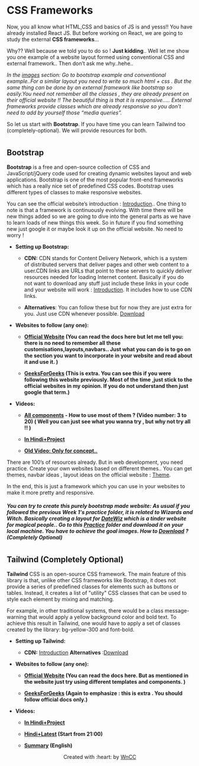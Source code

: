 # CSS Frameworks

Now, you all know what HTML,CSS and basics of JS is and yesss!! You have already installed React JS. But before working on React, we are going to study the external **CSS frameworks**…

Why?? Well because we told you to do so ! **Just kidding**.. Well let me show you one example of a website layout formed using conventional CSS and external framework.. Then don’t ask me why..hehe..

*In the [images](./Images) section: Go to bootstrap example and conventional example..For a similar layout you need to write so much html + css . But the same thing can be done by an external framework like bootstrap so easily.You need not remember all the classes , they are already present on their official website !! The beautiful thing is that it is responsive….. External frameworks provide classes which are already responsive so you don’t need to add by yourself those “media queries”.*

So let us start with **Bootstrap**. If you have time you can learn Tailwind too (completely-optional). We will provide resources for both.

# #
## **Bootstrap**

**Bootstrap** is a free and open-source collection of CSS and JavaScript/jQuery code used for creating dynamic websites layout and web applications. Bootstrap is one of the most popular front-end frameworks which has a really nice set of predefined CSS codes. Bootstrap uses different types of classes to make responsive websites.

You can see the official website’s introduction : [Introduction](https://getbootstrap.com/docs/5.3/getting-started/introduction/).. One thing to note is that a framework is continuously evolving. With time there will be new things added so we are going to dive into the general parts as we have to learn loads of new things this week. So in future if you find something new just google it or maybe look it up on the official website. No need to worry !

- **Setting up Bootstrap:**

    - **CDN:** CDN stands for Content Delivery Network, which is a system of distributed servers that deliver pages and other web content to a user.CDN links are URLs that point to these servers to quickly deliver resources needed for loading Internet content. Basically if you do not want to download any stuff just include these links in your code and your website will work : [Introduction](https://getbootstrap.com/docs/5.3/getting-started/introduction/). It includes how to use CDN links.

    - **Alternatives**: You can follow these but for now they are just extra for you. Just use CDN whenever possible. [Download](https://getbootstrap.com/docs/5.3/getting-started/download/)

- **Websites to follow (any one):**

  - **[Official Website](https://getbootstrap.com/docs/5.3/) (You can read the docs here but let me tell you: there is no need to remember all these customisations,layouts,navbars.. Just what you can do is to go on the section you want to incorporate in your website and read about it and use it. )**

  - **[GeeksForGeeks](https://www.geeksforgeeks.org/bootstrap-tooltips/?ref=roadmap) (This is extra. You can see this if you were following this website previously. Most of the time ,just stick to the official websites in my opinion. If you do not understand then just google that term.)**

- **Videos:**

  - **[All components](https://youtube.com/playlist?list=PL4cUxeGkcC9joIM91nLzd_qaH_AimmdAR&feature=shared) - How to use most of them ? (Video number: 3 to 20) ( Well you can just see what you wanna try , but why not try all !! )**

  - **[In Hindi+Project](https://youtu.be/nPxCYOO1e44?feature=shared)**

  - **[Old Video: Only for concept..](https://youtu.be/vpAJ0s5S2t0?feature=shared)**

There are 100’s of resources already. But in web development, you need practice. Create your own websites based on different themes.. You can get themes, navbar ideas , layout ideas on the official website : [Theme](https://themes.getbootstrap.com/).

In the end, this is just a framework which you can use in your websites to make it more pretty and responsive.

##### You can try to create this purely bootstrap made website: As usual if you followed the previous Week 1's practice folder, it is related to Wizards and Witch. Basically creating a layout for [DateWiz](https://pratyaksh2309.github.io/DateWiz/) which is a tinder website for magical people.. Go to this [Practice](./Practice) folder and download it on your local machine. You have to achieve the goal images. How to [Download](./README.md) ? (Completely Optional) 


# #
## **Tailwind (Completely Optional)** ##

**Tailwind** CSS is an open-source CSS framework. The main feature of this library is that, unlike other CSS frameworks like Bootstrap, it does not provide a series of predefined classes for elements such as buttons or tables. Instead, it creates a list of "utility" CSS classes that can be used to style each element by mixing and matching.

For example, in other traditional systems, there would be a class message-warning that would apply a yellow background color and bold text. To achieve this result in Tailwind, one would have to apply a set of classes created by the library: bg-yellow-300 and font-bold.

- **Setting up Tailwind:**

    - **CDN:** [Introduction](https://tailwindcss.com/docs/installation/play-cdn) **Alternatives** :[Download](https://tailwindcss.com/docs/installation)

- **Websites to follow (any one):**

    - **[Official Website](https://tailwindui.com/components/preview) (You can read the docs here. But as mentioned in the website just try using different templates and components. )**

    - **[GeeksForGeeks](https://www.geeksforgeeks.org/tailwind-css/) (Again to emphasize : this is extra . You should follow official docs only.)**

- **Videos:**

    - **[In Hindi+Project](https://youtu.be/_9mTJ84uL1Q?feature=shared)**

    - **[Hindi+Latest](https://youtu.be/jTzA-REA-N4?feature=shared) (Start from 21:00)**

    - **[Summary](https://youtu.be/mr15Xzb1Ook?feature=shared) (English)**

 <p align="center">Created with :heart: by <a href="https://www.wncc-iitb.org/">WnCC</a></p>
